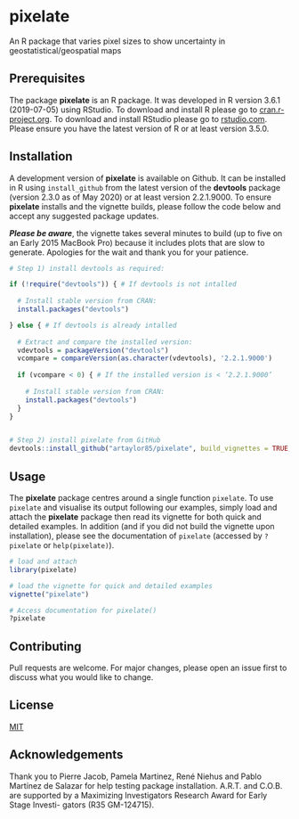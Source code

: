 # pixelate

An R package that varies pixel sizes to show uncertainty in geostatistical/geospatial maps

<!--- e.g. ![ ](link-to-image) --->
<!--- I have not figured out how to export a single code chunck figure from the vignette
and load here since best practice dictates that vignettes should be built on installation;
see https://github.com/r-lib/devtools/issues/584. 
Let's add some static examples based not on pf. That way we can avoid the need to 
sync and thus avoid any conflict between images here in the manuscript / vugnette? 
---> 

## Prerequisites

The package **pixelate** is an R package. It was developed in R version 3.6.1 (2019-07-05) using RStudio. 
To download and install R please go to [cran.r-project.org](https://cran.r-project.org).
To download and install RStudio please go to [rstudio.com](https://rstudio.com/). Please ensure you have the latest version of R or at least version 3.5.0. 

## Installation

A development version of **pixelate** is available on Github. 
It can be installed in R using `install_github` from the latest version of the **devtools** package (version 2.3.0 as of May 2020) or at least version 2.2.1.9000. To ensure **pixelate** installs and the vignette builds, please follow the code below and accept any suggested package updates. 

_**Please be aware**_, the vignette takes several minutes to build 
(up to five on an Early 2015 MacBook Pro) because it includes plots that are slow to generate. Apologies for the 
wait and thank you for your patience. 

<!--- (We chose `build_vignettes = TRUE` over removing `inst/doc` from .gitignore following 
Hadley Wickham's advice; see https://github.com/r-lib/devtools/issues/584). --->

```r
# Step 1) install devtools as required: 

if (!require("devtools")) { # If devtools is not intalled
  
  # Install stable version from CRAN:  
  install.packages("devtools") 

} else { # If devtools is already intalled  
  
  # Extract and compare the installed version: 
  vdevtools = packageVersion("devtools")
  vcompare = compareVersion(as.character(vdevtools), '2.2.1.9000')
  
  if (vcompare < 0) { # If the installed version is < ‘2.2.1.9000’
    
    # Install stable version from CRAN:  
    install.packages("devtools") 
  }
}


# Step 2) install pixelate from GitHub 
devtools::install_github("artaylor85/pixelate", build_vignettes = TRUE, dependencies = TRUE)
```

## Usage

The **pixelate** package centres around a single function `pixelate`.
To use `pixelate` and visualise its output following our examples, 
simply load and attach the **pixelate** package then read its vignette for both quick and detailed examples. 
In addition (and if you did not build the vignette upon installation), please see the documentation of `pixelate` 
(accessed by `?pixelate` or `help(pixelate)`).  

```r
# load and attach
library(pixelate) 

# load the vignette for quick and detailed examples
vignette("pixelate") 

# Access documentation for pixelate()
?pixelate 
```

<!--- Avoid examples here s.t. user follows the vignette --->

## Contributing
Pull requests are welcome. For major changes, please open an issue first to discuss what you would like to change.

<!--- Please make sure to update tests as appropriate. --->

## License
[MIT](https://choosealicense.com/licenses/mit/)


## Acknowledgements 
Thank you to Pierre Jacob, Pamela Martinez, René Niehus and Pablo Martínez de Salazar for help testing package installation. A.R.T. and C.O.B. are supported by a Maximizing Investigators Research Award for Early Stage Investi-
gators (R35 GM-124715). 
